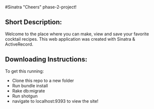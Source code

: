 #Sinatra "Cheers" phase-2-project!

## Short Description:
Welcome to the place where you can make, view and save your favorite cocktail recipes. This web application was created with Sinatra & ActiveRecord.

## Downloading Instructions:
To get this running:
* Clone this repo to a new folder
* Run bundle install
* Rake db:migrate
* Run shotgun
* navigate to localhost:9393 to view the site!
